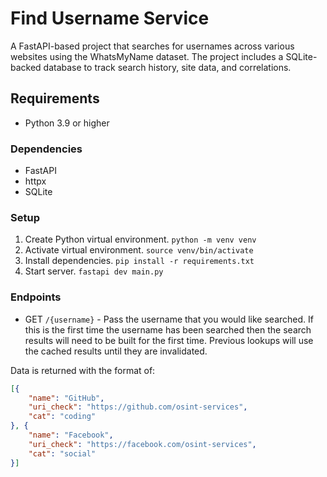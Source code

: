 # Find Username Service
A FastAPI-based project that searches for usernames across various websites using the WhatsMyName dataset. The project includes a SQLite-backed database to track search history, site data, and correlations.

## Requirements
- Python 3.9 or higher

### Dependencies
- FastAPI
- httpx
- SQLite

### Setup
1. Create Python virtual environment. `python -m venv venv`
2. Activate virtual environment. `source venv/bin/activate`
3. Install dependencies. `pip install -r requirements.txt`
4. Start server. `fastapi dev main.py` 

### Endpoints

- GET `/{username}` - Pass the username that you would like searched. If this is the first time the username has been searched then the search results will need to be built for the first time. Previous lookups will use the cached results until they are invalidated.

Data is returned with the format of:
```json
[{
    "name": "GitHub",
    "uri_check": "https://github.com/osint-services",
    "cat": "coding"
}, {
    "name": "Facebook",
    "uri_check": "https://facebook.com/osint-services",
    "cat": "social"
}]
```